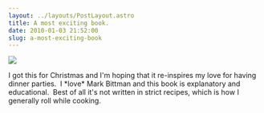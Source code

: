 ```yaml
---
layout: ../layouts/PostLayout.astro
title: A most exciting book.
date: 2010-01-03 21:52:00
slug: a-most-exciting-book
---
```


[![](http://images.indiebound.com/656/578/9780764578656.jpg)](http://images.indiebound.com/656/578/9780764578656.jpg)  

I got this for Christmas and I'm hoping that it re-inspires my love for having dinner parties.  I \*love\* Mark Bittman and this book is explanatory and educational.  Best of all it's not written in strict recipes, which is how I generally roll while cooking.